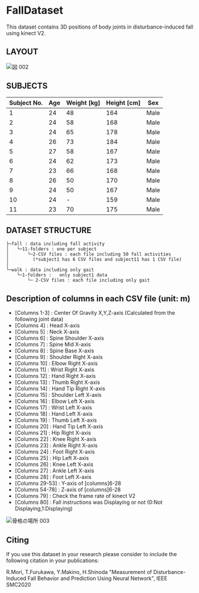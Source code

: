 # FallDataset

This dataset contains 3D positions of body joints in disturbance-induced fall using kinect V2.

## LAYOUT
![図 002](https://user-images.githubusercontent.com/72964903/97974651-3f46a500-1e0b-11eb-892d-2e8ed51a8aac.jpeg)

## SUBJECTS

| Subject No.| Age | Weight [kg] |Height [cm]|Sex|
| ------ | ------ |------ | ------ | ------ |
| 1 | 24 | 48 | 164 | Male |
| 2 | 24 | 58 | 168 | Male |
| 3 | 24 | 65 | 178 | Male |
| 4 | 26 | 73 | 184 | Male |
| 5 | 27 | 58 | 167 | Male |
| 6 | 24 | 62 | 173 | Male |
| 7 | 23 | 66 | 168 | Male |
| 8 | 26 | 50 | 170 | Male |
| 9 | 24 | 50 | 167 | Male |
| 10 | 24 | - | 159 | Male |
| 11 | 23 | 70 | 175 | Male |


## DATASET STRUCTURE

```
├─fall : data including fall activity
│   └─11-folders : one per subject  
│       └─2-CSV files : each file including 50 fall activities
│         (*subject1 has 6 CSV files and subject11 has 1 CSV file)  
│           
└─walk : data including only gait
    └─1-folders :   only subject1 data  
        └─ 2-CSV files : each file including only gait    
```



## Description of columns in each CSV file (unit: m)
- [Columns 1-3] : Center Of Gravity X,Y,Z-axis (Calculated from the following joint data)
- [Columns 4] : Head X-axis
- [Columns 5] : Neck X-axis
- [Columns 6] : Spine Shoulder X-axis
- [Columns 7] : Spine Mid X-axis
- [Columns 8] : Spine Base X-axis
- [Columns 9] : Shoulder Right X-axis
- [Columns 10] : Elbow Right X-axis
- [Columns 11] : Wrist Right X-axis
- [Columns 12] : Hand Right X-axis
- [Columns 13] : Thumb Right X-axis
- [Columns 14] : Hand Tip Right X-axis
- [Columns 15] : Shoulder Left X-axis
- [Columns 16] : Elbow Left X-axis
- [Columns 17] : Wrist Left X-axis
- [Columns 18] : Hand Left X-axis
- [Columns 19] : Thumb Left X-axis
- [Columns 20] : Hand Tip Left X-axis
- [Columns 21] : Hip Right X-axis
- [Columns 22] : Knee Right X-axis
- [Columns 23] : Ankle Right X-axis
- [Columns 24] : Foot Right X-axis
- [Columns 25] : Hip Left X-axis
- [Columns 26] : Knee Left X-axis
- [Columns 27] : Ankle Left X-axis
- [Columns 28] : Foot Left X-axis
- [Columns 29-53] : Y-axis of [columns]6-28
- [Columns 54-78] : Z-axis of [columns]6-28
- [Columns 79] : Check the frame rate of kinect V2
- [Columns 80] : Fall instructions was Displaying or not (0:Not Displaying,1:Displaying)

![骨格の場所 003](https://user-images.githubusercontent.com/72964903/97974724-5daca080-1e0b-11eb-9089-426ca8481251.jpeg)


## Citing
If you use this dataset in your research please consider to include the following citation in your publications:  

R.Mori, T.Furukawa, Y.Makino, H.Shinoda "Measurement of Disturbance-Induced Fall Behavior and Prediction Using Neural Network", IEEE SMC2020
